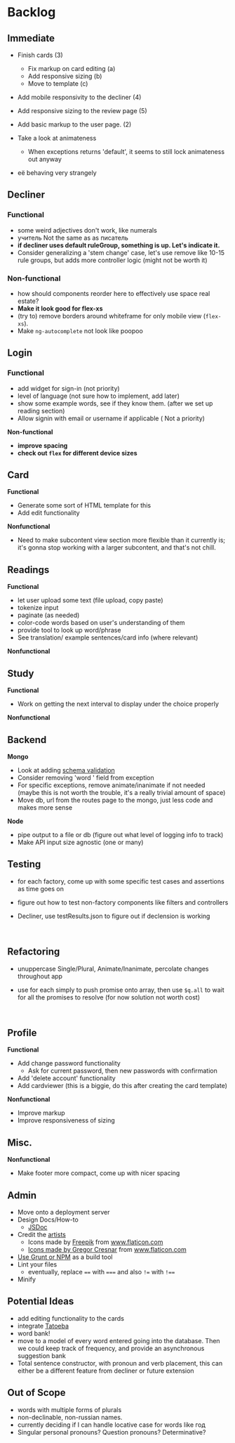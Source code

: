 # Backlog

## Immediate

- Finish cards (3)
  - Fix markup on card editing (a)
  - Add responsive sizing (b)
  - Move to template (c)
- Add mobile responsivity to the decliner (4) 
- Add responsive sizing to the review page (5)
- Add basic markup to the user page. (2)



- Take a look at animateness
  - When exceptions returns 'default', it seems to still lock animateness out anyway
- её behaving very strangely



## Decliner

### Functional

- some weird adjectives don't work, like numerals
- учитель Not the same as as писатель 
- **if decliner uses default ruleGroup, something is up. Let's indicate it.**
- Consider generalizing a 'stem change' case, let's use remove like 10-15 rule groups, but adds more controller logic (might not be worth it)

### Non-functional

- how should components reorder here to effectively use space real estate? 
- **Make it look good for flex-xs**
- (try to) remove borders around whiteframe for only mobile view (`flex-xs`).    
- Make `ng-autocomplete` not look like poopoo


## Login

### Functional

- add widget for sign-in (not priority)
- level of language (not sure how to implement, add later)
- show some example words, see if they know them. (after we set up reading section)
- Allow signin with email or username if applicable ( Not a priority)

**Non-functional**

- **improve spacing**
- **check out `flex` for different device sizes**



## Card

**Functional**

* Generate some sort of HTML template for this
* Add edit functionality

**Nonfunctional**

* Need to make subcontent view section more flexible than it currently is; it's gonna stop working with a larger subcontent, and that's not chill.



## Readings

**Functional**

- let user upload some text (file upload, copy paste)
- tokenize input
- paginate (as needed)
- color-code words based on user's understanding of them
- provide tool to look up word/phrase
- See translation/ example sentences/card info (where relevant)


**Nonfunctional**	


## Study

**Functional** 

- Work on getting the next interval to display under the choice properly

**Nonfunctional**



## Backend

**Mongo**

- Look at adding [schema validation](mongoosejs.com)
- Consider removing 'word ' field from exception
- For specific exceptions, remove animate/inanimate if not needed (maybe this is not worth the trouble, it's a really trivial amount of space)
- Move db, url from the routes page to the mongo, just less code and makes more sense

**Node**

- pipe output to a file or db (figure out what level of logging info to track)
- Make API input size agnostic (one or many) 



## Testing

* for each factory, come up with some specific test cases and assertions as time goes on

* figure out how to test non-factory components like filters and controllers

* Decliner, use testResults.json to figure out if declension is working

  ​

## Refactoring

- unuppercase Single/Plural, Animate/Inanimate, percolate changes throughout app

- use for each simply to push promise onto array, then use `$q.all` to wait for all the promises to resolve (for now solution not worth cost)

  ​

## Profile

**Functional**

- Add change password functionality
  - Ask for current password, then new passwords with confirmation
- Add 'delete account' functionality
- Add cardviewer (this is a biggie, do this after creating the card template)

**Nonfunctional**

- Improve markup
- Improve responsiveness of sizing



## Misc.

**Nonfunctional**

- Make footer more compact, come up with nicer spacing



## Admin

* Move onto a deployment server
* Design Docs/How-to
  * [JSDoc](http://usejsdoc.org/)
* Credit the [artists](www.flaticon.com) 
  * <div>Icons made by <a href="http://www.freepik.com" title="Freepik">Freepik</a> from <a href="https://www.flaticon.com/" title="Flaticon">www.flaticon.com
  * <div>Icons made by <a href="https://www.flaticon.com/authors/gregor-cresnar" title="Gregor Cresnar">Gregor Cresnar</a> from <a href="https://www.flaticon.com/" title="Flaticon">www.flaticon.com
* Use Grunt or [NPM](https://www.keithcirkel.co.uk/how-to-use-npm-as-a-build-tool/) as a build tool
* Lint your files
  * eventually, replace `==` with `===` and also `!=` with `!==`
* Minify



## Potential Ideas

- add editing functionality to the cards
- integrate [Tatoeba](https://tatoeba.org/eng/)
- word bank!
- move to a model of every word entered going into the database.  Then we could keep track of frequency, and provide an asynchronous suggestion bank
- Total sentence constructor, with pronoun and verb placement, this can either be a different feature from decliner or future extension



## Out of Scope

* words with multiple forms of plurals
* non-declinable, non-russian names.
* currently deciding if I can handle locative case for words like год
* Singular personal pronouns? Question pronouns? Determinative?